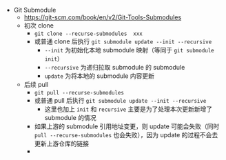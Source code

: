 - Git Submodule
	- https://git-scm.com/book/en/v2/Git-Tools-Submodules
	- 初次 clone
		- `git clone --recurse-submodules  xxx`
		- 或普通 clone 后执行 `git submodule update --init --recursive`
			- `--init` 为初始化本地 submodule 映射（等同于 `git submodule init`）
			- `--recursive` 为递归拉取 submodule 的 submodule
			- `update` 为将本地的 submodule 内容更新
	- 后续 pull
		- `git pull --recurse-submodules`
		- 或普通 pull 后执行 `git submodule update --init --recursive`
			- 这里也加上 `init` 和 `recursive` 主要是为了处理本次更新新增了 submodule 的情况
		- 如果上游的 submodule 引用地址变更，则 update 可能会失败（同时 `pull --recurse-submodules` 也会失败），因为 update 的过程不会去更新上游仓库的链接
		-